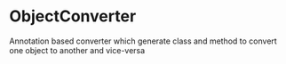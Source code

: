 # ObjectConverter
Annotation based converter which generate class and method to convert one object to another and vice-versa
